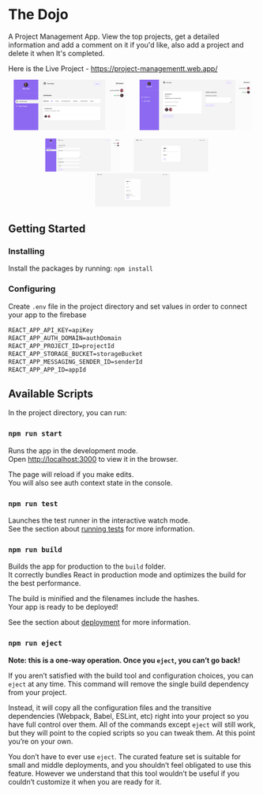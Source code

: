 # The Dojo

A Project Management App. View the top projects, get a detailed information and add a comment on it if you'd like, also add a project and delete it when It's completed. 

Here is the Live Project - https://project-managementt.web.app/

<p align="center">
  <img alt="Dashboard" src="images/dashboard.png" width="45%">
  &nbsp; &nbsp; &nbsp;
  <img alt="ProjectDetails" src="images/projectDetails.png" width="45%">
</p>
<p align="center">
  <img alt="CreateProject" src="images/create.png" width="30%">
  &nbsp; &nbsp; &nbsp;
  <img alt="Login" src="images/login.png" width="30%">
  &nbsp; &nbsp; &nbsp;
  <img alt="Signup" src="images/signup.png" width="30%">
</p>

## Getting Started

### Installing

Install the packages by running:
`npm install`

### Configuring

Create `.env` file in the project directory and set values in order to connect your app to the firebase
```
REACT_APP_API_KEY=apiKey
REACT_APP_AUTH_DOMAIN=authDomain
REACT_APP_PROJECT_ID=projectId
REACT_APP_STORAGE_BUCKET=storageBucket
REACT_APP_MESSAGING_SENDER_ID=senderId
REACT_APP_APP_ID=appId
```

## Available Scripts

In the project directory, you can run:

### `npm run start`

Runs the app in the development mode.<br />
Open [http://localhost:3000](http://localhost:3000) to view it in the browser.

The page will reload if you make edits.<br />
You will also see auth context state in the console.

### `npm run test`

Launches the test runner in the interactive watch mode.<br />
See the section about [running tests](https://facebook.github.io/create-react-app/docs/running-tests) for more information.

### `npm run build`

Builds the app for production to the `build` folder.<br />
It correctly bundles React in production mode and optimizes the build for the best performance.

The build is minified and the filenames include the hashes.<br />
Your app is ready to be deployed!

See the section about [deployment](https://facebook.github.io/create-react-app/docs/deployment) for more information.

### `npm run eject`

**Note: this is a one-way operation. Once you `eject`, you can’t go back!**

If you aren’t satisfied with the build tool and configuration choices, you can `eject` at any time. This command will remove the single build dependency from your project.

Instead, it will copy all the configuration files and the transitive dependencies (Webpack, Babel, ESLint, etc) right into your project so you have full control over them. All of the commands except `eject` will still work, but they will point to the copied scripts so you can tweak them. At this point you’re on your own.

You don’t have to ever use `eject`. The curated feature set is suitable for small and middle deployments, and you shouldn’t feel obligated to use this feature. However we understand that this tool wouldn’t be useful if you couldn’t customize it when you are ready for it.
